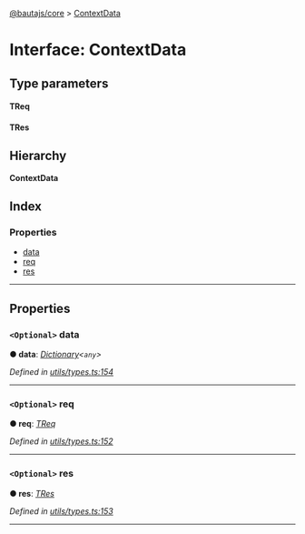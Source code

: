 [@bautajs/core](../README.md) > [ContextData](../interfaces/contextdata.md)

# Interface: ContextData

## Type parameters
#### TReq 
#### TRes 
## Hierarchy

**ContextData**

## Index

### Properties

* [data](contextdata.md#data)
* [req](contextdata.md#req)
* [res](contextdata.md#res)

---

## Properties

<a id="data"></a>

### `<Optional>` data

**● data**: *[Dictionary](dictionary.md)<`any`>*

*Defined in [utils/types.ts:154](https://github.axa.com/Digital/bauta-nodejs/blob/167ddcc/packages/bautajs/src/utils/types.ts#L154)*

___
<a id="req"></a>

### `<Optional>` req

**● req**: *[TReq]()*

*Defined in [utils/types.ts:152](https://github.axa.com/Digital/bauta-nodejs/blob/167ddcc/packages/bautajs/src/utils/types.ts#L152)*

___
<a id="res"></a>

### `<Optional>` res

**● res**: *[TRes]()*

*Defined in [utils/types.ts:153](https://github.axa.com/Digital/bauta-nodejs/blob/167ddcc/packages/bautajs/src/utils/types.ts#L153)*

___

